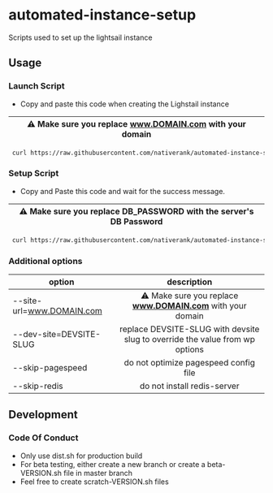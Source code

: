 # automated-instance-setup
Scripts used to set up the lightsail instance

## Usage

### Launch Script

- Copy and paste this code when creating the Lighstail instance

| :warning: Make sure you replace **www.DOMAIN.com** with your domain  |
| --- |
```bash
 curl https://raw.githubusercontent.com/nativerank/automated-instance-setup/master/launch.sh | bash -s -- --site-url=www.DOMAIN.com
```

### Setup Script

- Copy and Paste this code and wait for the success message.

| :warning: Make sure you replace **DB_PASSWORD** with the server's DB Password  |
| --- |
```bash
 curl https://raw.githubusercontent.com/nativerank/automated-instance-setup/master/setup.sh | bash -s -- --password=DB_PASSWORD
```

### Additional options
| option | description |
| --------|:-----------:|
| --site-url=www.DOMAIN.com | :warning: Make sure you replace **www.DOMAIN.com** with your domain
| --dev-site=DEVSITE-SLUG | replace DEVSITE-SLUG with devsite slug to override the value from wp options |
| --skip-pagespeed | do not optimize pagespeed config file |
| --skip-redis | do not install redis-server |


## Development

### Code Of Conduct

- Only use dist.sh for production build
- For beta testing, either create a new branch or create a beta-VERSION.sh file in master branch
- Feel free to create scratch-VERSION.sh files
